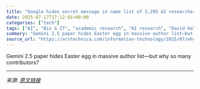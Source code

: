 ```yaml
---
title: "Google hides secret message in name list of 3,295 AI researchers"
date: 2025-07-17T17:12:01+08:00
categories: ["tech"]
tags: ["AI", "Biz & IT", "academic research", "AI research", "David Ha", "gemini", "Gemini 2.5", "google", "google deepmind", "hardmaru", "large language models", "machine learning", "Scientific publishing"]
summary: "Gemini 2.5 paper hides Easter egg in massive author list—but why so many contributors?"
source_url: "https://arstechnica.com/information-technology/2025/07/why-it-takes-3295-people-to-write-one-google-ai-paper/"
---
```


Gemini 2.5 paper hides Easter egg in massive author list—but why so many contributors?

---

*来源: [原文链接](https://arstechnica.com/information-technology/2025/07/why-it-takes-3295-people-to-write-one-google-ai-paper/)*
